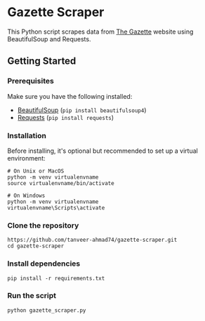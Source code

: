 # Gazette Scraper

This Python script scrapes data from [The Gazette](https://www.thegazette.co.uk/all-notices) website using BeautifulSoup and Requests.

## Getting Started

### Prerequisites

Make sure you have the following installed:

- [BeautifulSoup](https://pypi.org/project/beautifulsoup4/) (`pip install beautifulsoup4`)
- [Requests](https://pypi.org/project/requests/) (`pip install requests`)

### Installation

Before installing, it's optional but recommended to set up a virtual environment:

```
# On Unix or MacOS
python -m venv virtualenvname
source virtualenvname/bin/activate

# On Windows
python -m venv virtualenvname
virtualenvname\Scripts\activate
```

### Clone the repository 
```
https://github.com/tanveer-ahmad74/gazette-scraper.git
cd gazette-scraper
```

### Install dependencies

```
pip install -r requirements.txt
```

### Run the script

```
python gazette_scraper.py
```
